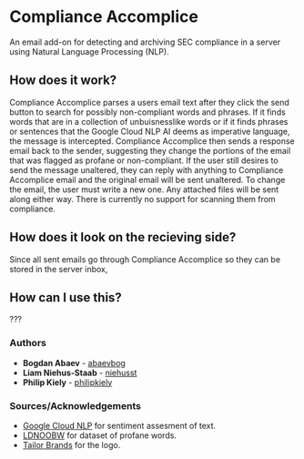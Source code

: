 # Compliance Accomplice
An email add-on for detecting and archiving SEC compliance in a server using Natural Language Processing (NLP). 

## How does it work?
Compliance Accomplice parses a users email text after they click the send button to search for possibly non-compliant
words and phrases. If it finds words that are in a collection of unbuisnesslike words or if it finds phrases or 
sentences that the Google Cloud NLP AI deems as imperative language, the message is intercepted. Compliance 
Accomplice then sends a response email back to the sender, suggesting they change the portions of the email
that was flagged as profane or non-compliant. 
If the user still desires to send the message unaltered, they can reply with anything to Compliance Accomplice email 
and the original email will be sent unaltered. To change the email, the user must write a new one.
Any attached files will be sent along either way. There is currently no support for scanning them from compliance.

## How does it look on the recieving side?
Since all sent emails go through Compliance Accomplice so they can be stored in the server inbox, 

## How can I use this?
???

### Authors
 * **Bogdan Abaev** - [abaevbog](https://github.com/abaevbog)
 * **Liam Niehus-Staab** - [niehusst](https://github.com/niehusst)
 * **Philip Kiely** - [philipkiely](https://github.com/philipkiely)

### Sources/Acknowledgements
 * [Google Cloud NLP](https://cloud.google.com/natural-language/) for sentiment assesment of text.
 * [LDNOOBW](https://github.com/LDNOOBW/List-of-Dirty-Naughty-Obscene-and-Otherwise-Bad-Words) for dataset of profane words.
 * [Tailor Brands](https://www.tailorbrands.com/) for the logo.